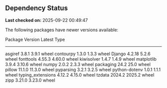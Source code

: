 ## Dependency Status

**Last checked on:** 2025-09-22 00:49:47

The following packages have newer versions available:

Package           Version Latest Type
----------------- ------- ------ -----
asgiref           3.8.1   3.9.1  wheel
contourpy         1.3.0   1.3.3  wheel
Django            4.2.18  5.2.6  wheel
fonttools         4.55.3  4.60.0 wheel
kiwisolver        1.4.7   1.4.9  wheel
matplotlib        3.9.4   3.10.6 wheel
numpy             2.0.2   2.3.3  wheel
packaging         24.2    25.0   wheel
pillow            11.1.0  11.3.0 wheel
pyparsing         3.2.1   3.2.5  wheel
python-dotenv     1.0.1   1.1.1  wheel
typing_extensions 4.12.2  4.15.0 wheel
tzdata            2024.2  2025.2 wheel
zipp              3.21.0  3.23.0 wheel
